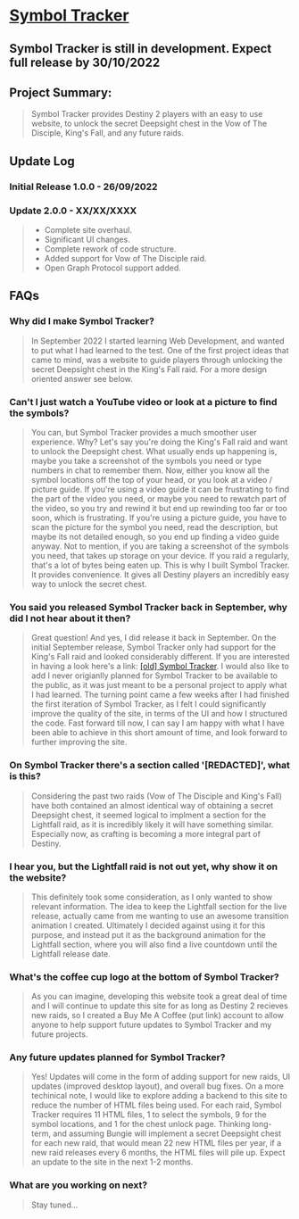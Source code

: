 # [Symbol Tracker](https://symboltracker.net)

## Symbol Tracker is still in development. Expect full release by 30/10/2022

## Project Summary:

>Symbol Tracker provides Destiny 2 players with an easy to use website, to unlock the secret Deepsight chest in the Vow of The Disciple, King's Fall, and any future raids.

## Update Log

### Initial Release 1.0.0 - 26/09/2022

### Update 2.0.0 - XX/XX/XXXX
> * Complete site overhaul.
> * Significant UI changes.
> * Complete rework of code structure.
> * Added support for Vow of The Disciple raid.
> * Open Graph Protocol support added.

## FAQs

### Why did I make Symbol Tracker?
> In September 2022 I started learning Web Development, and wanted to put what I had learned to the test. 
> One of the first project ideas that came to mind, was a website to guide players through unlocking the 
> secret Deepsight chest in the King's Fall raid. For a more design oriented answer see below.

### Can't I just watch a YouTube video or look at a picture to find the symbols?
> You can, but Symbol Tracker provides a much smoother user experience. Why? Let's say you're doing the King's Fall raid and want to unlock the Deepsight chest.
What usually ends up happening is, maybe you take a screenshot of the symbols you need or type numbers in chat to remember them. Now, either you know all the 
symbol locations off the top of your head, or you look at a video / picture guide. If you're using a video guide it can be frustrating to find the part of the video you need, or maybe you need to rewatch part of the video, so you try and rewind it but end up rewinding too far or too soon, which is frustrating. If you're using
a picture guide, you have to scan the picture for the symbol you need, read the description, but maybe its not detailed enough, so you end up finding a video 
guide anyway. Not to mention, if you are taking a screenshot of the symbols you need, that takes up storage on your device.
If you raid a regularly, that's a lot of bytes being eaten up. This is why I built Symbol Tracker. It provides convenience. It gives all Destiny players an incredibly easy way to unlock the secret chest.

### You said you released Symbol Tracker back in September, why did I not hear about it then?
> Great question! And yes, I did release it back in September. On the initial September release, Symbol Tracker only had support for the King's Fall raid and looked
> considerably different. If you are interested in having a look here's a link: [[old] Symbol Tracker](https://astral-lab.github.io/Symbol-Tracker-V1/).
> I would also like to add I never origianlly planned for Symbol Tracker to be available to the public, as it was just meant to be a personal project to apply what I
> had learned. The turning point came a few weeks after I had finished the first iteration of Symbol Tracker, as I felt I could significantly improve the quality of 
> the site, in terms of the UI and how I structured the code. Fast forward till now, I can say I am happy with what I have been able to
> achieve in this short amount of time, and look forward to further improving the site. 

### On Symbol Tracker there's a section called '[REDACTED]', what is this?
> Considering the past two raids (Vow of The Disciple and King's Fall) have both contained an almost identical way of obtaining a secret Deepsight chest,
> it seemed logical to implment a section for the Lightfall raid, as it is incredibly likely it will have something similar. Especially now, as crafting is becoming a 
> more integral part of Destiny.

### I hear you, but the Lightfall raid is not out yet, why show it on the website?
> This definitely took some consideration, as I only wanted to show relevant information. The idea to keep the Lightfall section for the live release, actually came 
> from me wanting to use an awesome transition animation I created. Ultimately I decided against using it for this purpose, and instead put it as the background
> animation for the Lightfall section, where you will also find a live countdown until the Lightfall release date.
 
 ### What's the coffee cup logo at the bottom of Symbol Tracker?
 > As you can imagine, developing this website took a great deal of time and I will continue to update this site for as long as Destiny 2 recieves new raids, so I 
 > created a Buy Me A Coffee (put link) account to allow anyone to help support future updates to Symbol Tracker and my future projects.

 ### Any future updates planned for Symbol Tracker?
 > Yes! Updates will come in the form of adding support for new raids, UI updates (improved desktop layout), and overall bug fixes.
 > On a more techinical note, I would like to explore adding a backend to this site to reduce the number of HTML files being used.
 > For each raid, Symbol Tracker requires 11 HTML files, 1 to select the symbols, 9 for the symbol locations, and 1 for the chest unlock page. 
 > Thinking long-term, and assuming Bungie will implement a secret Deepsight chest for each new raid, that would mean 22 new HTML files per year, 
 > if a new raid releases every 6 months, the HTML files will pile up. Expect an update to the site in the next 1-2 months.

### What are you working on next?
> Stay tuned...
